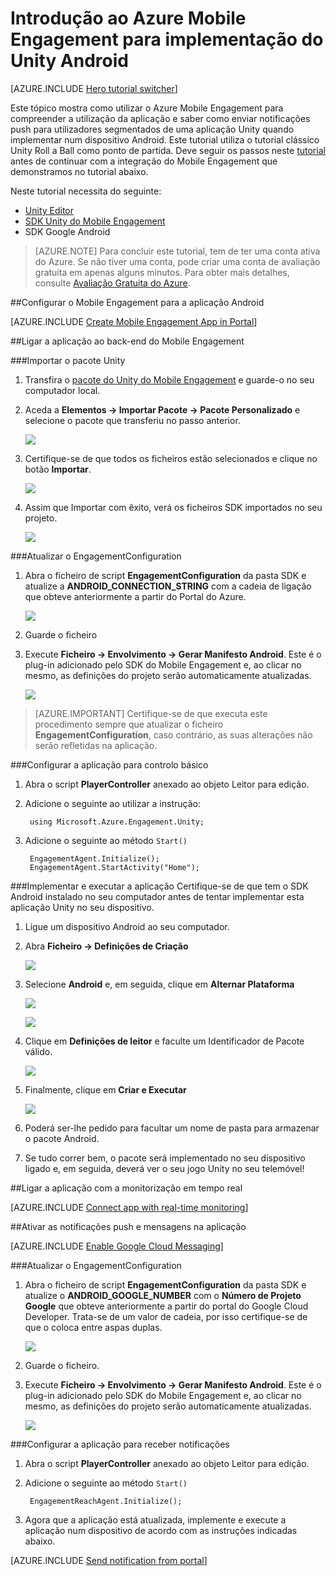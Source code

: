 <properties
    pageTitle="Introdução ao Azure Mobile Engagement para implementação do Unity Android"
    description="Saiba como utilizar o Azure Mobile Engagement com Notificações Push e de Análise para implementação de aplicações Unity em dispositivos iOS."
    services="mobile-engagement"
    documentationCenter="unity"
    authors="piyushjo"
    manager=""
    editor="" />

<tags
    ms.service="mobile-engagement"
    ms.workload="mobile"
    ms.tgt_pltfrm="mobile-unity-android"
    ms.devlang="dotnet"
    ms.topic="hero-article"
    ms.date="03/25/2016"
    ms.author="piyushjo" />

# Introdução ao Azure Mobile Engagement para implementação do Unity Android

[AZURE.INCLUDE [Hero tutorial switcher](../../includes/mobile-engagement-hero-tutorial-switcher.md)]

Este tópico mostra como utilizar o Azure Mobile Engagement para compreender a utilização da aplicação e saber como enviar notificações push para utilizadores segmentados de uma aplicação Unity quando implementar num dispositivo Android.
Este tutorial utiliza o tutorial clássico Unity Roll a Ball como ponto de partida. Deve seguir os passos neste [tutorial](mobile-engagement-unity-roll-a-ball.md) antes de continuar com a integração do Mobile Engagement que demonstramos no tutorial abaixo. 

Neste tutorial necessita do seguinte:

+ [Unity Editor](http://unity3d.com/get-unity)
+ [SDK Unity do Mobile Engagement](https://aka.ms/azmeunitysdk)
+ SDK Google Android

> [AZURE.NOTE] Para concluir este tutorial, tem de ter uma conta ativa do Azure. Se não tiver uma conta, pode criar uma conta de avaliação gratuita em apenas alguns minutos. Para obter mais detalhes, consulte [Avaliação Gratuita do Azure](https://azure.microsoft.com/pricing/free-trial/?WT.mc_id=A0E0E5C02&amp;returnurl=http%3A%2F%2Fazure.microsoft.com%2Fen-us%2Fdocumentation%2Farticles%2Fmobile-engagement-unity-android-get-started).

##<a id="setup-azme"></a>Configurar o Mobile Engagement para a aplicação Android

[AZURE.INCLUDE [Create Mobile Engagement App in Portal](../../includes/mobile-engagement-create-app-in-portal.md)]

##<a id="connecting-app"></a>Ligar a aplicação ao back-end do Mobile Engagement

###Importar o pacote Unity

1. Transfira o [pacote do Unity do Mobile Engagement](https://aka.ms/azmeunitysdk) e guarde-o no seu computador local. 

2. Aceda a **Elementos -> Importar Pacote -> Pacote Personalizado** e selecione o pacote que transferiu no passo anterior. 

    ![][70] 

3. Certifique-se de que todos os ficheiros estão selecionados e clique no botão **Importar**. 

    ![][71] 

4. Assim que Importar com êxito, verá os ficheiros SDK importados no seu projeto.  

    ![][72] 

###Atualizar o EngagementConfiguration

1. Abra o ficheiro de script **EngagementConfiguration** da pasta SDK e atualize a **ANDROID\_CONNECTION\_STRING** com a cadeia de ligação que obteve anteriormente a partir do Portal do Azure.  

    ![][73]

2. Guarde o ficheiro 

3. Execute **Ficheiro -> Envolvimento -> Gerar Manifesto Android**. Este é o plug-in adicionado pelo SDK do Mobile Engagement e, ao clicar no mesmo, as definições do projeto serão automaticamente atualizadas. 

    ![][74]

> [AZURE.IMPORTANT] Certifique-se de que executa este procedimento sempre que atualizar o ficheiro **EngagementConfiguration**, caso contrário, as suas alterações não serão refletidas na aplicação. 

###Configurar a aplicação para controlo básico

1. Abra o script **PlayerController** anexado ao objeto Leitor para edição. 

2. Adicione o seguinte ao utilizar a instrução:

        using Microsoft.Azure.Engagement.Unity;

3. Adicione o seguinte ao método `Start()`
    
        EngagementAgent.Initialize();
        EngagementAgent.StartActivity("Home");

###Implementar e executar a aplicação
Certifique-se de que tem o SDK Android instalado no seu computador antes de tentar implementar esta aplicação Unity no seu dispositivo. 

1. Ligue um dispositivo Android ao seu computador. 

2. Abra **Ficheiro -> Definições de Criação** 

    ![][40]

3. Selecione **Android** e, em seguida, clique em **Alternar Plataforma**

    ![][51]

    ![][52]

4. Clique em **Definições de leitor** e faculte um Identificador de Pacote válido. 

    ![][53]

5. Finalmente, clique em **Criar e Executar**

    ![][54]

6. Poderá ser-lhe pedido para facultar um nome de pasta para armazenar o pacote Android. 

7. Se tudo correr bem, o pacote será implementado no seu dispositivo ligado e, em seguida, deverá ver o seu jogo Unity no seu telemóvel! 

##<a id="monitor"></a>Ligar a aplicação com a monitorização em tempo real

[AZURE.INCLUDE [Connect app with real-time monitoring](../../includes/mobile-engagement-connect-app-with-monitor.md)]

##<a id="integrate-push"></a>Ativar as notificações push e mensagens na aplicação

[AZURE.INCLUDE [Enable Google Cloud Messaging](../../includes/mobile-engagement-enable-google-cloud-messaging.md)]

###Atualizar o EngagementConfiguration

1. Abra o ficheiro de script **EngagementConfiguration** da pasta SDK e atualize o **ANDROID\_GOOGLE\_NUMBER** com o **Número de Projeto Google** que obteve anteriormente a partir do portal do Google Cloud Developer. Trata-se de um valor de cadeia, por isso certifique-se de que o coloca entre aspas duplas. 

    ![][75]

2. Guarde o ficheiro. 

3. Execute **Ficheiro -> Envolvimento -> Gerar Manifesto Android**. Este é o plug-in adicionado pelo SDK do Mobile Engagement e, ao clicar no mesmo, as definições do projeto serão automaticamente atualizadas. 

    ![][74]

###Configurar a aplicação para receber notificações

1. Abra o script **PlayerController** anexado ao objeto Leitor para edição. 

2. Adicione o seguinte ao método `Start()`

        EngagementReachAgent.Initialize();

3. Agora que a aplicação está atualizada, implemente e execute a aplicação num dispositivo de acordo com as instruções indicadas abaixo. 

[AZURE.INCLUDE [Send notification from portal](../../includes/mobile-engagement-android-send-push-from-portal.md)]

<!-- Images -->
[40]: ./media/mobile-engagement-unity-android-get-started/40.png
[70]: ./media/mobile-engagement-unity-android-get-started/70.png
[71]: ./media/mobile-engagement-unity-android-get-started/71.png
[72]: ./media/mobile-engagement-unity-android-get-started/72.png
[73]: ./media/mobile-engagement-unity-android-get-started/73.png
[74]: ./media/mobile-engagement-unity-android-get-started/74.png
[75]: ./media/mobile-engagement-unity-android-get-started/75.png
[51]: ./media/mobile-engagement-unity-android-get-started/51.png
[52]: ./media/mobile-engagement-unity-android-get-started/52.png
[53]: ./media/mobile-engagement-unity-android-get-started/53.png
[54]: ./media/mobile-engagement-unity-android-get-started/54.png


<!--HONumber=Jun16_HO2-->


